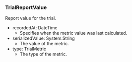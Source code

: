 ### TrialReportValue
Report value for the trial.

- recordedAt: DateTime
  - Specifies when the metric value was last calculated.
- serializedValue: System.String
  - The value of the metric.
- type: TrialMetric
  - The type of the metric.
